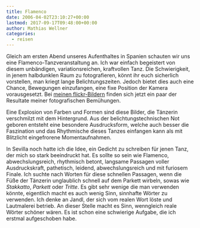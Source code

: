```yaml
---
title: Flamenco
date: 2006-04-02T23:10:27+00:00
lastmod: 2017-09-17T09:48:00+00:00
author: Mathias Wellner
categories:
  - reisen
---
```

Gleich am ersten Abend unseres Aufenthaltes in Spanien schauten wir uns eine Flamenco-Tanzveranstaltung an. Ich war einfach begeistert von diesem unbändigen, variationsreichen, kraftvollen Tanz. Die Schwierigkeit, in jenem halbdunklen Raum zu fotografieren, könnt ihr euch sicherlich vorstellen, man kriegt lange Belichtungszeiten. Jedoch bietet dies auch eine Chance, Bewegungen einzufangen, eine fixe Position der Kamera vorausgesetzt. Bei [meinen flickr-Bildern](https://www.flickr.com/photos/mwellner) finden sich jetzt ein paar der Resultate meiner fotografischen Bemühungen.

Eine Explosion von Farben und Formen sind diese Bilder, die Tänzerin verschmilzt mit dem Hintergrund. Aus der belichtungstechnischen Not geboren entsteht eine besondere Ausdrucksform, welche auch besser die Faszination und das Rhythmische dieses Tanzes einfangen kann als mit Blitzlicht eingefrorene Momentaufnahmen. 

In Sevilla noch hatte ich die Idee, ein Gedicht zu schreiben für jenen Tanz, der mich so stark beeindruckt hat. Es sollte so sein wie Flamenco, abwechslungsreich, rhythmisch betont, langsame Passagen voller Ausdruckskraft, pathetisch, leidend, abwechslungsreich und mit furiosem Finale. Ich suchte nach Worten für diese schnellen Passagen, wenn die Füße der Tänzerin unglaublich schnell auf dem Parkett wirbeln, sowas wie _Stakkatto_, _Parkett_ oder _Tritte_. Es gibt sehr wenige die man verwenden könnte, eigentlich macht es auch wenig Sinn, sinnhafte Wörter zu verwenden. Ich denke an Jandl, der sich vom realen Wort löste und Lautmalerei betrieb. An dieser Stelle macht es Sinn, wenngleich reale Wörter schöner wären. Es ist schon eine schwierige Aufgabe, die ich erstmal aufgeschoben habe.